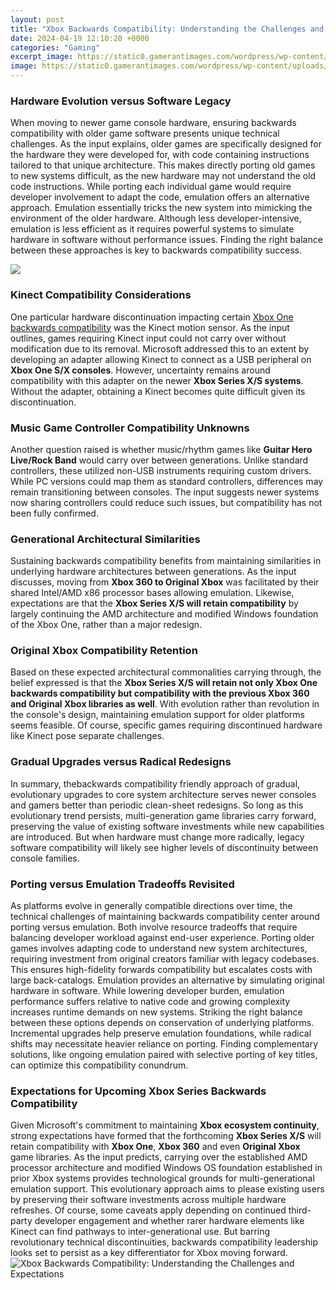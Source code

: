 ```yaml
---
layout: post
title: "Xbox Backwards Compatibility: Understanding the Challenges and Expectations"
date: 2024-04-19 12:10:20 +0000
categories: "Gaming"
excerpt_image: https://static0.gamerantimages.com/wordpress/wp-content/uploads/2021/11/xbox-76-backwards-compatible-games.jpg
image: https://static0.gamerantimages.com/wordpress/wp-content/uploads/2021/11/xbox-76-backwards-compatible-games.jpg
---
```


### Hardware Evolution versus Software Legacy
When moving to newer game console hardware, ensuring backwards compatibility with older game software presents unique technical challenges. As the input explains, older games are specifically designed for the hardware they were developed for, with code containing instructions tailored to that unique architecture. This makes directly porting old games to new systems difficult, as the new hardware may not understand the old code instructions. 
While porting each individual game would require developer involvement to adapt the code, emulation offers an alternative approach. Emulation essentially tricks the new system into mimicking the environment of the older hardware. Although less developer-intensive, emulation is less efficient as it requires powerful systems to simulate hardware in software without performance issues. Finding the right balance between these approaches is key to backwards compatibility success.

![](https://i0.wp.com/news.xbox.com/en-us/wp-content/uploads/sites/2/2021/11/back-compat.png?resize=1920%2C1080&amp;ssl=1)
### Kinect Compatibility Considerations  
One particular hardware discontinuation impacting certain [Xbox One backwards compatibility](https://store.fi.io.vn/womens-cow-funny-animal-cute-rainbow-graphic-for-men-women-and-kids-v-neck-t-shirt/women&) was the Kinect motion sensor. As the input outlines, games requiring Kinect input could not carry over without modification due to its removal. Microsoft addressed this to an extent by developing an adapter allowing Kinect to connect as a USB peripheral on **Xbox One S/X consoles**. However, uncertainty remains around compatibility with this adapter on the newer **Xbox Series X/S systems**. Without the adapter, obtaining a Kinect becomes quite difficult given its discontinuation.    
### Music Game Controller Compatibility Unknowns
Another question raised is whether music/rhythm games like **Guitar Hero Live/Rock Band** would carry over between generations. Unlike standard controllers, these utilized non-USB instruments requiring custom drivers. While PC versions could map them as standard controllers, differences may remain transitioning between consoles. The input suggests newer systems now sharing controllers could reduce such issues, but compatibility has not been fully confirmed.
### Generational Architectural Similarities 
Sustaining backwards compatibility benefits from maintaining similarities in underlying hardware architectures between generations. As the input discusses, moving from **Xbox 360 to Original Xbox** was facilitated by their shared Intel/AMD x86 processor bases allowing emulation. Likewise, expectations are that the **Xbox Series X/S will retain compatibility** by largely continuing the AMD architecture and modified Windows foundation of the Xbox One, rather than a major redesign. 
### Original Xbox Compatibility Retention
Based on these expected architectural commonalities carrying through, the belief expressed is that the **Xbox Series X/S will retain not only Xbox One backwards compatibility but compatibility with the previous Xbox 360 and Original Xbox libraries as well**. With evolution rather than revolution in the console's design, maintaining emulation support for older platforms seems feasible. Of course, specific games requiring discontinued hardware like Kinect pose separate challenges.
### Gradual Upgrades versus Radical Redesigns
In summary, thebackwards compatibility friendly approach of gradual, evolutionary upgrades to core system architecture serves newer consoles and gamers better than periodic clean-sheet redesigns. So long as this evolutionary trend persists, multi-generation game libraries carry forward, preserving the value of existing software investments while new capabilities are introduced. But when hardware must change more radically, legacy software compatibility will likely see higher levels of discontinuity between console families.
### Porting versus Emulation Tradeoffs Revisited  
As platforms evolve in generally compatible directions over time, the technical challenges of maintaining backwards compatibility center around porting versus emulation. Both involve resource tradeoffs that require balancing developer workload against end-user experience. 
Porting older games involves adapting code to understand new system architectures, requiring investment from original creators familiar with legacy codebases. This ensures high-fidelity forwards compatibility but escalates costs with large back-catalogs. 
Emulation provides an alternative by simulating original hardware in software. While lowering developer burden, emulation performance suffers relative to native code and growing complexity increases runtime demands on new systems.
Striking the right balance between these options depends on conservation of underlying platforms. Incremental upgrades help preserve emulation foundations, while radical shifts may necessitate heavier reliance on porting. Finding complementary solutions, like ongoing emulation paired with selective porting of key titles, can optimize this compatibility conundrum.
### Expectations for Upcoming Xbox Series Backwards Compatibility
Given Microsoft's commitment to maintaining **Xbox ecosystem continuity**, strong expectations have formed that the forthcoming **Xbox Series X/S** will retain compatibility with **Xbox One**, **Xbox 360** and even **Original Xbox** game libraries. 
As the input predicts, carrying over the established AMD processor architecture and modified Windows OS foundation established in prior Xbox systems provides technological grounds for multi-generational emulation support. This evolutionary approach aims to please existing users by preserving their software investments across multiple hardware refreshes.
Of course, some caveats apply depending on continued third-party developer engagement and whether rarer hardware elements like Kinect can find pathways to inter-generational use. But barring revolutionary technical discontinuities, backwards compatibility leadership looks set to persist as a key differentiator for Xbox moving forward.
![Xbox Backwards Compatibility: Understanding the Challenges and Expectations](https://static0.gamerantimages.com/wordpress/wp-content/uploads/2021/11/xbox-76-backwards-compatible-games.jpg)